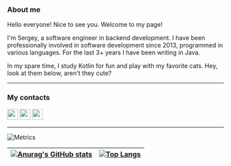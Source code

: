 ### About me

Hello everyone! Nice to see you. Welcome to my page!

I'm Sergey, a software engineer in backend development. I have been professionally involved in software development since 2013, programmed in various languages. For the last 3+ years I have been writing in Java.

In my spare time, I study Kotlin for fun and play with my favorite cats. Hey, look at them below, aren't they cute?

---

### My contacts
<a href="https://www.linkedin.com/in/sergey-s-868b0762/"><img src="https://img.shields.io/badge/Sergey_Savrukhin-3179B4?style=for-the-badge&logo=linkedin&link=https://www.linkedin.com/in/sergey-s-868b0762/" height=25></a>
<a href="https://youtube.com/@savradev"><img src="https://img.shields.io/badge/savradev-red?style=for-the-badge&logo=youtube&link=https://youtube.com/@savradev" height=25></a>
<a href="https://vk.com/sv.savra"><img src="https://img.shields.io/badge/sv.savra-2D79F6?style=for-the-badge&logo=vk&link=https://vk.com/sv.savra" height=25></a>



---



![Metrics](https://metrics.lecoq.io/savra?template=classic&isocalendar=1&languages=1&followup=1&people=1&introduction=1&leetcode=1&base=header%2C%20activity%2C%20community%2C%20repositories%2C%20metadata&base.indepth=false&base.hireable=false&base.skip=false&isocalendar=false&isocalendar.duration=half-year&languages=false&languages.limit=8&languages.threshold=0%25&languages.other=false&languages.colors=github&languages.sections=most-used&languages.indepth=false&languages.analysis.timeout=15&languages.analysis.timeout.repositories=7.5&languages.categories=markup%2C%20programming&languages.recent.categories=markup%2C%20programming&languages.recent.load=300&languages.recent.days=14&followup=false&followup.sections=repositories&followup.indepth=false&followup.archived=true&people=false&people.limit=24&people.identicons=false&people.identicons.hide=false&people.size=28&people.types=followers%2C%20following&people.shuffle=false&introduction=false&introduction.title=true&leetcode=false&leetcode.user=savrukhin&leetcode.sections=solved&leetcode.limit.skills=10&leetcode.limit.recent=2&config.timezone=Europe%2FMoscow)

|[![Anurag's GitHub stats](https://github-readme-stats.vercel.app/api?username=savra&count_private=true&show_icons=true&include_all_commits=true&title_color=359697&icon_color=359697&hide_border=true&theme=tokyonight)](https://github.com/anuraghazra/github-readme-stats)|[![Top Langs](https://github-readme-stats.vercel.app/api/top-langs/?username=savra)](https://github.com/anuraghazra/github-readme-stats)|
| ------------- | ------------- |
